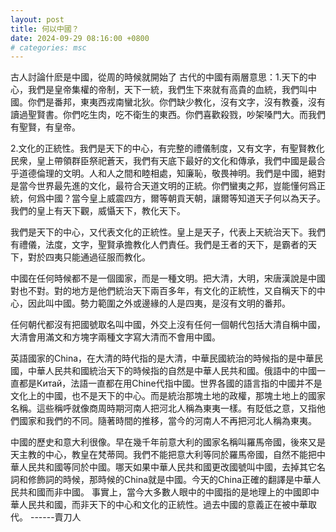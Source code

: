 ```yaml
---
layout: post
title: 何以中國？
date: 2024-09-29 08:16:00 +0800
# categories: msc
---
```

古人討論什麽是中國，從周的時候就開始了
古代的中國有兩層意思：1.天下的中心，我們是皇帝集權的帝制，天下一統，我們生下來就有高貴的血統，我們叫中國。你們是番邦，東夷西戎南蠻北狄。你們缺少教化，沒有文字，沒有教養，沒有讀過聖賢書。你們吃生肉，吃不衛生的東西。你們喜歡殺戮，吵架嗓門大。而我們有聖賢，有皇帝。

2.文化的正統性。我們是天下的中心，有完整的禮儀制度，又有文字，有聖賢教化民衆，皇上帶領群臣祭祀蒼天，我們有天底下最好的文化和傳承，我們中國是最合乎道德倫理的文明。人和人之間和睦相處，知廉恥，敬畏神明。我們是中國，絕對是當今世界最先進的文化，最符合天道文明的正統。你們蠻夷之邦，豈能懂何爲正統，何爲中國？當今皇上威震四方，爾等朝貢天朝，讓爾等知道天子何以為天子。我們的皇上有天下觀，威懾天下，教化天下。

我們是天下的中心，又代表文化的正統性。皇上是天子，代表上天統治天下。我們有禮儀，法度，文字，聖賢承擔教化人們責任。我們是王者的天下，是霸者的天下，對於四夷只能通過征服而教化。

中國在任何時候都不是一個國家，而是一種文明。把大清，大明，宋唐漢說是中國對也不對。對的地方是他們統治天下兩百多年，有文化的正統性，又自稱天下的中心，因此叫中國。勢力範圍之外或邊緣的人是四夷，是沒有文明的番邦。

任何朝代都沒有把國號取名叫中國，外交上沒有任何一個朝代包括大清自稱中國，大清會用滿文和方塊字兩種文字寫大清而不會用中國。

英語國家的China，在大清的時代指的是大清，中華民國統治的時候指的是中華民國，中華人民共和國統治天下的時候指的自然是中華人民共和國。俄語中的中國一直都是Китай，法語一直都在用Chine代指中國。世界各國的語言指的中國并不是文化上的中國，也不是天下的中心。而是統治那塊土地的政權，那塊土地上的國家名稱。這些稱呼就像商周時期河南人把河北人稱為東夷一樣。有貶低之意，又指他們國家和我們的不同。隨著時間的推移，當今的河南人不再把河北人稱為東夷。

中國的歷史和意大利很像。早在幾千年前意大利的國家名稱叫羅馬帝國，後來又是天主教的中心，教皇在梵蒂岡。我們不能把意大利等同於羅馬帝國，自然不能把中華人民共和國等同於中國。哪天如果中華人民共和國更改國號叫中國，去掉其它名詞和修飾詞的時候，那時候的China就是中國。今天的China正確的翻譯是中華人民共和國而非中國。
事實上，當今大多數人眼中的中國指的是地理上的中國即中華人民共和國，而非天下的中心和文化的正統性。過去中國的意義正在被中華取代。  ------賣刀人


